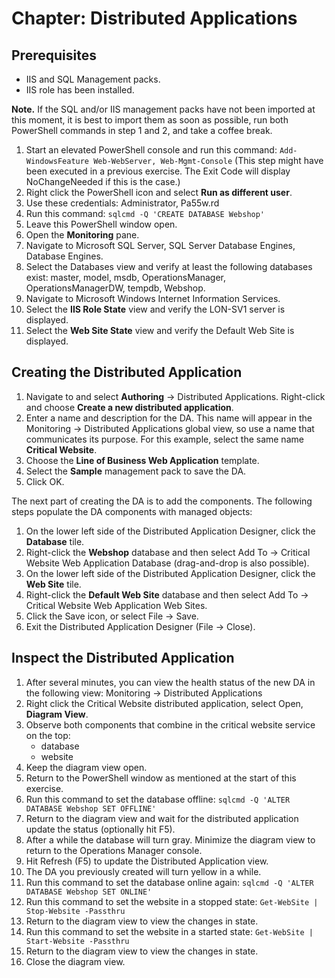 # Chapter: Distributed Applications


## Prerequisites
- IIS and SQL Management packs.
- IIS role has been installed.


**Note.** If the SQL and/or IIS management packs have not been imported at this moment, it is best to import them as soon as possible, run both PowerShell commands in step 1 and 2, and take a coffee break.


1. Start an elevated PowerShell console and run this command: ```Add-WindowsFeature Web-WebServer, Web-Mgmt-Console``` (This step might have been executed in a previous exercise. The Exit Code will display NoChangeNeeded if this is the case.)
1. Right click the PowerShell icon and select **Run as different user**.
1. Use these credentials: Administrator, Pa55w.rd
1. Run this command: ```sqlcmd -Q 'CREATE DATABASE Webshop'```
1. Leave this PowerShell window open.
1. Open the **Monitoring** pane.
1. Navigate to Microsoft SQL Server, SQL Server Database Engines, Database Engines.
1. Select the Databases view and verify at least the following databases exist: master, model, msdb, OperationsManager, OperationsManagerDW, tempdb, Webshop.
1. Navigate to Microsoft Windows Internet Information Services.
1. Select the **IIS Role State** view and verify the LON-SV1 server is displayed.
1. Select the **Web Site State** view and verify the Default Web Site is displayed.


## Creating the Distributed Application
1. Navigate to and select **Authoring** -> Distributed Applications. Right-click and choose **Create a new distributed application**.
1. Enter a name and description for the DA. This name will appear in the Monitoring -> Distributed Applications global view, so use a name that communicates its purpose. For this example, select the same name **Critical Website**.
1. Choose the **Line of Business Web Application** template.
1. Select the **Sample** management pack to save the DA.
1. Click OK.


The next part of creating the DA is to add the components. The following steps populate the DA components with managed objects:
1. On the lower left side of the Distributed Application Designer, click the **Database** tile.
1. Right-click the **Webshop** database and then select Add To -> Critical Website Web Application Database (drag-and-drop is also possible).
1. On the lower left side of the Distributed Application Designer, click the **Web Site** tile.
1. Right-click the **Default Web Site** database and then select Add To -> Critical Website Web Application Web Sites.
1. Click the Save icon, or select File -> Save.
1. Exit the Distributed Application Designer (File -> Close).


## Inspect the Distributed Application
1. After several minutes, you can view the health status of the new DA in the following view: Monitoring -> Distributed Applications
1. Right click the Critical Website distributed application, select Open, **Diagram View**.
1. Observe both components that combine in the critical website service on the top:
    - database
    - website
1. Keep the diagram view open.
1. Return to the PowerShell window as mentioned at the start of this exercise.
1. Run this command to set the database offline: ```sqlcmd -Q 'ALTER DATABASE Webshop SET OFFLINE'```
1. Return to the diagram view and wait for the distributed application update the status (optionally hit F5).
1. After a while the database will turn gray. Minimize the diagram view to return to the Operations Manager console.
1. Hit Refresh (F5) to update the Distributed Application view. 
1. The DA you previously created will turn yellow in a while.
1. Run this command to set the database online again: ```sqlcmd -Q 'ALTER DATABASE Webshop SET ONLINE'```
1. Run this command to set the website in a stopped state: ```Get-WebSite | Stop-Website -Passthru```
1. Return to the diagram view to view the changes in state.
1. Run this command to set the website in a started state: ```Get-WebSite | Start-Website -Passthru```
1. Return to the diagram view to view the changes in state.
1. Close the diagram view.

